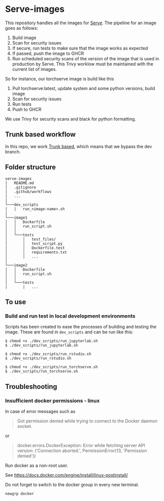 # Serve-images
This repository handles all the images for [Serve](https://github.com/ScilifelabDataCentre/stackn). 
The pipeline for an image goes as follows:
1. Build image
2. Scan for security issues
3. If secure, run tests to make sure that the image works as expected
4. If passed, push the image to GHCR
5. Run scheduled security scans of the version of the image that is used in production by Serve. This Trivy worklow must be maintained with the current list of images.

So for instance, our torchserve image is build like this
1. Pull torchserve:latest, update system and some python versions, build image
2. Scan for security issues
3. Run tests
4. Push to GHCR

We use Trivy for security scans and black for python formatting.

## Trunk based workflow
In this repo, we work [Trunk based](https://www.toptal.com/software/trunk-based-development-git-flow), which means that we bypass the dev branch.

## Folder structure
```
serve-images
│   README.md
│   .gitignore
|   .github/workflows
|   ...
|
└───dev_scripts
|   |   run_<image-name>.sh
|
└───image1
│   │   Dockerfile
│   │   run_script.sh
│   │
│   └───tests
│       │   test_files/
│       │   test_script.py
|       |   Dockerfile.test
│       │   requirements.txt
│       │   ...
│   
└───image2
│   │   Dockerfile
│   │   run_script.sh
│   │
│   └───tests
|       |   ...

```


## To use

### Build and run test in local development environments
Scripts has been created to ease the processes of building and testing the image. These are found in `dev_scripts` and can be run like this:

```
$ chmod +x ./dev_scripts/run_jupyterlab.sh
$ ./dev_scripts/run_jupyterlab.sh
```

```
$ chmod +x ./dev_scripts/run_rstudio.sh
$ ./dev_scripts/run_rstudio.sh
```

```
$ chmod +x ./dev_scripts/run_torchserve.sh
$ ./dev_scripts/run_torchserve.sh
```

## Troubleshooting

### Insufficient docker permissions - linux
In case of error messages such as

> Got permission denied while trying to connect to the Docker daemon socket.

or

> docker.errors.DockerException: Error while fetching server API version: ('Connection aborted.', PermissionError(13, 'Permission denied'))

Run docker as a non-root user.

See https://docs.docker.com/engine/install/linux-postinstall/

Do not forget to switch to the docker group in every new terminal.

```
newgrp docker
```

